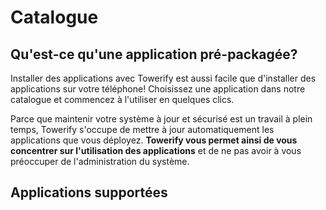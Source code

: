 # Catalogue

## Qu'est-ce qu'une application pré-packagée?

Installer des applications avec Towerify est aussi facile que d'installer des applications sur votre téléphone!
Choisissez une application dans notre catalogue et commencez à l'utiliser en quelques clics.

Parce que maintenir votre système à jour et sécurisé est un travail à plein temps, Towerify s'occupe de mettre à jour
automatiquement les applications que vous déployez. **Towerify vous permet ainsi de vous concentrer sur
l'utilisation des applications** et de ne pas avoir à vous préoccuper de l'administration du système.

## Applications supportées

<div id="gallery"></div>
<style>
    .card {
        border: 2px solid #00264b;
        display: flex;
        flex-direction: column;
        overflow: hidden;
        margin-bottom: 15px;
    }
    .card .card-head {
        display: flex;
        align-items: center;
        justify-content: left;
    }
    .card .card-head img {
        height: 50px;
    }
    .card .card-head h2 {
        font-weight: bold;
        margin: 0;
        padding: 0.5rem;
    }
    .card .card-body .desc {
        padding-left: 0.5rem;
        padding-right: 0.5rem;
        padding-bottom: 0.5rem;
    }
    .card .card-head .badge {
        font-size: 0.5rem;
        background-color: #66bb70;
        color: white;
        padding: 2px 4px;
        border-radius: 5px;
        margin-left: auto;
        margin-right: 0.5rem;
    }
</style>
<script>
    /* from https://codepen.io/DivyaPatel/pen/dxjgVL */
    fetch("https://dev.towerify-ui.myapps.addapps.io/catalog")
    .then((response) => response.json())
    .then((apps) => {
        const el = document.getElementById('gallery'); 
        apps.forEach(app => {
            const card = document.createElement('div');
            card.innerHTML = `
                <div class="card">
                    <div class="card-head">
                        <img src="${app.image}">
                        <h2>${app.name}</h2>
                        <span class="badge">${app.status}</span> 
                    </div>
                    <div class="card-body">
                        <div class="desc">
                            ${app.description}
                        </div>
                    </div>
                </div>
            `;
            el.appendChild(card);
            // console.log(app);
        });
        const header = document.getElementById('applications-supportees');
        header.innerHTML = `
            Applications supportées (${apps.length})
            <a class="headerlink" href="#applications-supportees" title="Permanent link">¶</a>
        `;
    });
</script>